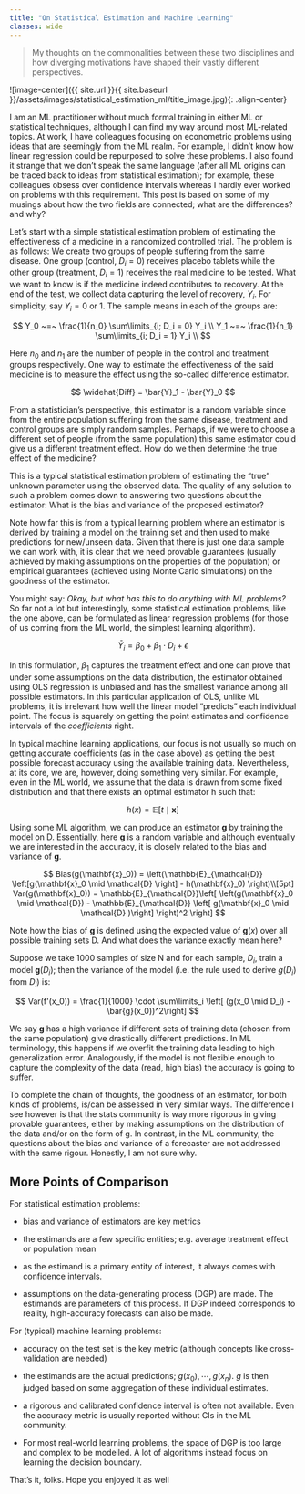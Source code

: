 ```yaml
---
title: "On Statistical Estimation and Machine Learning"
classes: wide
---
```


> My thoughts on the commonalities between these two disciplines and how diverging motivations have shaped their vastly different perspectives.

![image-center]({{ site.url }}{{ site.baseurl }}/assets/images/statistical_estimation_ml/title_image.jpg){: .align-center}

I am an ML practitioner without much formal training in either ML or statistical techniques, although I can find my way around most ML-related topics. At work, I have colleagues focusing on econometric problems using ideas that are seemingly from the ML realm. For example, I didn’t know how linear regression could be repurposed to solve these problems. I also found it strange that we don’t speak the same language (after all ML origins can be traced back to ideas from statistical estimation); for example, these colleagues obsess over confidence intervals whereas I hardly ever worked on problems with this requirement. This post is based on some of my musings about how the two fields are connected; what are the differences? and why?

Let’s start with a simple statistical estimation problem of estimating the effectiveness of a medicine in a randomized controlled trial. The problem is as follows: We create two groups of people suffering from the same disease. One group (control, $D_i = 0$) receives placebo tablets while the other group (treatment, $D_i=1$) receives the real medicine to be tested. What we want to know is if the medicine indeed contributes to recovery. At the end of the test, we collect data capturing the level of recovery, $Y_i$. For simplicity, say $Y_i = 0$ or 1. The sample means in each of the groups are:

$$
Y_0 ~=~ \frac{1}{n_0} \sum\limits_{i; D_i = 0} Y_i \\
Y_1 ~=~ \frac{1}{n_1} \sum\limits_{i; D_i = 1} Y_i \\
$$

Here $n_0$ and $n_1$ are the number of people in the control and treatment groups respectively. One way to estimate the effectiveness of the said medicine is to measure the effect using the so-called difference estimator.

$$
\widehat{Diff} = \bar{Y}_1 - \bar{Y}_0
$$

From a statistician’s perspective, this estimator is a random variable since from the entire population suffering from the same disease, treatment and control groups are simply random samples. Perhaps, if we were to choose a different set of people (from the same population) this same estimator could give us a different treatment effect. How do we then determine the true effect of the medicine?

This is a typical statistical estimation problem of estimating the “true” unknown parameter using the observed data. The quality of any solution to such a problem comes down to answering two questions about the estimator: What is the bias and variance of the proposed estimator?

Note how far this is from a typical learning problem where an estimator is derived by training a model on the training set and then used to make predictions for new/unseen data. Given that there is just one data sample we can work with, it is clear that we need provable guarantees (usually achieved by making assumptions on the properties of the population) or empirical guarantees (achieved using Monte Carlo simulations) on the goodness of the estimator.

You might say: _Okay, but what has this to do anything with ML problems?_ So far not a lot but interestingly, some statistical estimation problems, like the one above, can be formulated as linear regression problems (for those of us coming from the ML world, the simplest learning algorithm).

$$
\bar{Y}_i = \beta_0 + \beta_1 \cdot D_i + \epsilon
$$

In this formulation, $\beta_1$ captures the treatment effect and one can prove that under some assumptions on the data distribution, the estimator obtained using OLS regression is unbiased and has the smallest variance among all possible estimators. In this particular application of OLS, unlike ML problems, it is irrelevant how well the linear model “predicts” each individual point. The focus is squarely on getting the point estimates and confidence intervals of the _coefficients_ right.

In typical machine learning applications, our focus is not usually so much on getting accurate coefficients (as in the case above) as getting the best possible forecast accuracy using the available training data. Nevertheless, at its core, we are, however, doing something very similar. For example, even in the ML world, we assume that the data is drawn from some fixed distribution and that there exists an optimal estimator h such that:

$$
h(x) = \mathbb{E} \left[ t\mid \mathbf{x} \right]
$$

Using some ML algorithm, we can produce an estimator $\mathbf{g}$ by training the model on D. Essentially, here $\mathbf{g}$ is a random variable and although eventually we are interested in the accuracy, it is closely related to the bias and variance of $\mathbf{g}$.

$$
Bias(g(\mathbf{x}_0)) = \left(\mathbb{E}_{\mathcal{D}} \left[g(\mathbf{x}_0 \mid \mathcal{D} \right] - h(\mathbf{x}_0) \right)\\[5pt]
Var(g(\mathbf{x}_0)) = \mathbb{E}_{\mathcal{D}}\left[ \left(g(\mathbf{x}_0 \mid \mathcal{D}) - \mathbb{E}_{\mathcal{D}} \left[ g(\mathbf{x}_0 \mid \mathcal{D} )\right] \right)^2 \right]
$$

Note how the bias of $\mathbf{g}$ is defined using the expected value of $\mathbf{g}(x)$ over all possible training sets D. And what does the variance exactly mean here?

Suppose we take 1000 samples of size N and for each sample, $D_i$, train a model $\mathbf{g}(D_i)$; then the variance of the model (i.e. the rule used to derive $g(D_i)$ from $D_i$) is:

$$
Var(f'(x_0)) = \frac{1}{1000} \cdot \sum\limits_i \left[ (g(x_0 \mid D_i) - \bar{g}(x_0))^2\right]
$$

We say $\mathbf{g}$ has a high variance if different sets of training data (chosen from the same population) give drastically different predictions. In ML terminology, this happens if we overfit the training data leading to high generalization error. Analogously, if the model is not flexible enough to capture the complexity of the data (read, high bias) the accuracy is going to suffer.

To complete the chain of thoughts, the goodness of an estimator, for both kinds of problems, is/can be assessed in very similar ways. The difference I see however is that the stats community is way more rigorous in giving provable guarantees, either by making assumptions on the distribution of the data and/or on the form of g. In contrast, in the ML community, the questions about the bias and variance of a forecaster are not addressed with the same rigour. Honestly, I am not sure why.

## More Points of Comparison

For statistical estimation problems:

- bias and variance of estimators are key metrics

- the estimands are a few specific entities; e.g. average treatment effect or population mean

- as the estimand is a primary entity of interest, it always comes with confidence intervals.

- assumptions on the data-generating process (DGP) are made. The estimands are parameters of this process. If DGP indeed corresponds to reality, high-accuracy forecasts can also be made.

For (typical) machine learning problems:

- accuracy on the test set is the key metric (although concepts like cross-validation are needed)

- the estimands are the actual predictions; $g(x_0), \cdots ,g(x_n)$. $g$ is then judged based on some aggregation of these individual estimates.

- a rigorous and calibrated confidence interval is often not available. Even the accuracy metric is usually reported without CIs in the ML community.

- For most real-world learning problems, the space of DGP is too large and complex to be modelled. A lot of algorithms instead focus on learning the decision boundary.

That’s it, folks. Hope you enjoyed it as well
